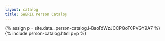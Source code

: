 ```yaml
---
layout: catalog
title: SWERIK Person Catalog
---
```

{% assign p = site.data._person-catalog.i-BaoTdWzJCCPQoTCPVGY9A7 %}
{% include person-catalog.html p=p %}

